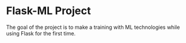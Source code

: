# Flask-ML Project

The goal of the project is to make a training with ML technologies while using Flask for the first time.

